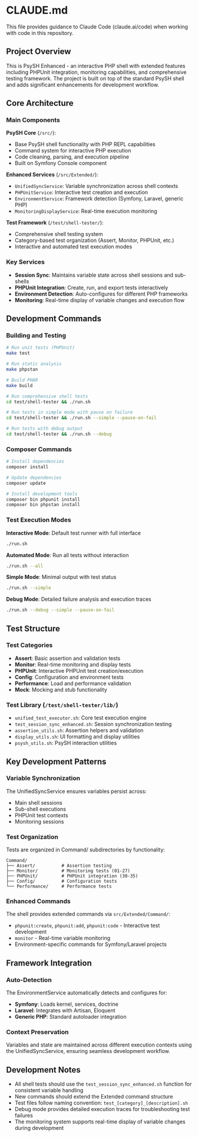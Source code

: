 # CLAUDE.md

This file provides guidance to Claude Code (claude.ai/code) when working with code in this repository.

## Project Overview

This is PsySH Enhanced - an interactive PHP shell with extended features including PHPUnit integration, monitoring capabilities, and comprehensive testing framework. The project is built on top of the standard PsySH shell and adds significant enhancements for development workflow.

## Core Architecture

### Main Components

**PsySH Core** (`/src/`):
- Base PsySH shell functionality with PHP REPL capabilities
- Command system for interactive PHP execution
- Code cleaning, parsing, and execution pipeline
- Built on Symfony Console component

**Enhanced Services** (`/src/Extended/`):
- `UnifiedSyncService`: Variable synchronization across shell contexts
- `PHPUnitService`: Interactive test creation and execution
- `EnvironmentService`: Framework detection (Symfony, Laravel, generic PHP)
- `MonitoringDisplayService`: Real-time execution monitoring

**Test Framework** (`/test/shell-tester/`):
- Comprehensive shell testing system
- Category-based test organization (Assert, Monitor, PHPUnit, etc.)
- Interactive and automated test execution modes

### Key Services

- **Session Sync**: Maintains variable state across shell sessions and sub-shells
- **PHPUnit Integration**: Create, run, and export tests interactively
- **Environment Detection**: Auto-configures for different PHP frameworks
- **Monitoring**: Real-time display of variable changes and execution flow

## Development Commands

### Building and Testing
```bash
# Run unit tests (PHPUnit)
make test

# Run static analysis
make phpstan

# Build PHAR
make build

# Run comprehensive shell tests
cd test/shell-tester && ./run.sh

# Run tests in simple mode with pause on failure
cd test/shell-tester && ./run.sh --simple --pause-on-fail

# Run tests with debug output
cd test/shell-tester && ./run.sh --debug
```

### Composer Commands
```bash
# Install dependencies
composer install

# Update dependencies  
composer update

# Install development tools
composer bin phpunit install
composer bin phpstan install
```

### Test Execution Modes

**Interactive Mode**: Default test runner with full interface
```bash
./run.sh
```

**Automated Mode**: Run all tests without interaction
```bash  
./run.sh --all
```

**Simple Mode**: Minimal output with test status
```bash
./run.sh --simple
```

**Debug Mode**: Detailed failure analysis and execution traces
```bash
./run.sh --debug --simple --pause-on-fail
```

## Test Structure

### Test Categories
- **Assert**: Basic assertion and validation tests
- **Monitor**: Real-time monitoring and display tests  
- **PHPUnit**: Interactive PHPUnit test creation/execution
- **Config**: Configuration and environment tests
- **Performance**: Load and performance validation
- **Mock**: Mocking and stub functionality

### Test Library (`/test/shell-tester/lib/`)
- `unified_test_executor.sh`: Core test execution engine
- `test_session_sync_enhanced.sh`: Session synchronization testing
- `assertion_utils.sh`: Assertion helpers and validation
- `display_utils.sh`: UI formatting and display utilities
- `psysh_utils.sh`: PsySH interaction utilities

## Key Development Patterns

### Variable Synchronization
The UnifiedSyncService ensures variables persist across:
- Main shell sessions
- Sub-shell executions  
- PHPUnit test contexts
- Monitoring sessions

### Test Organization
Tests are organized in Command/ subdirectories by functionality:
```
Command/
├── Assert/          # Assertion testing
├── Monitor/         # Monitoring tests (01-27)
├── PHPUnit/         # PHPUnit integration (30-35)
├── Config/          # Configuration tests
└── Performance/     # Performance tests
```

### Enhanced Commands
The shell provides extended commands via `src/Extended/Command/`:
- `phpunit:create`, `phpunit:add`, `phpunit:code` - Interactive test development
- `monitor` - Real-time variable monitoring
- Environment-specific commands for Symfony/Laravel projects

## Framework Integration

### Auto-Detection
The EnvironmentService automatically detects and configures for:
- **Symfony**: Loads kernel, services, doctrine
- **Laravel**: Integrates with Artisan, Eloquent
- **Generic PHP**: Standard autoloader integration

### Context Preservation  
Variables and state are maintained across different execution contexts using the UnifiedSyncService, ensuring seamless development workflow.

## Development Notes

- All shell tests should use the `test_session_sync_enhanced.sh` function for consistent variable handling
- New commands should extend the Extended command structure  
- Test files follow naming convention: `test_[category]_[description].sh`
- Debug mode provides detailed execution traces for troubleshooting test failures
- The monitoring system supports real-time display of variable changes during development